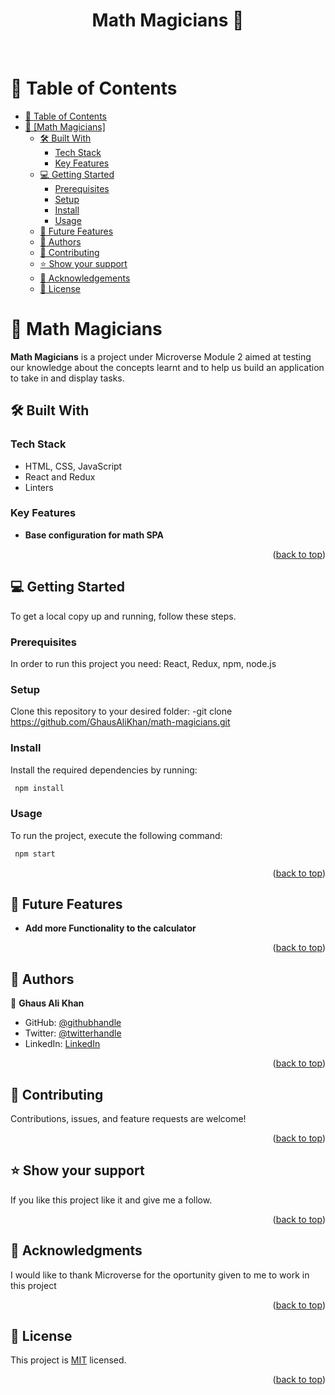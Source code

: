 <a name="readme-top"></a>

<div align="center">
  <h1><b>Math Magicians 🧮</b></h1>
  <br/>
</div>

# 📗 Table of Contents

- [📗 Table of Contents](#-table-of-contents)
- [📖 [Math Magicians] ](#React)
  - [🛠 Built With](#built-with)
    - [Tech Stack](#tech-stack)
    - [Key Features ](#key-features-)
  - [💻 Getting Started](#getting-started)
    - [Prerequisites](#prerequisites)
    - [Setup](#setup)
    - [Install](#install)
    - [Usage](#usage)
  - [🔭 Future Features](#future-features)
  - [👥 Authors](#authors)
  - [🤝 Contributing](#contributing)
  - [⭐️ Show your support](#support)
  - [🙏 Acknowledgements](#acknowledgements)
  - [📝 License ](#license)

# 📖 Math Magicians <a name="React"></a>

**Math Magicians** is a project under Microverse Module 2 aimed at testing our knowledge about the concepts learnt and to help us build an application to take in and display tasks.

## 🛠 Built With <a name="build-with"></a>

### Tech Stack <a name="tech-stack"></a>

- HTML, CSS, JavaScript
- React and Redux
- Linters

### Key Features <a name="key-features"></a>

- **Base configuration for math SPA**

<p align="right">(<a href="#readme-top">back to top</a>)</p>

## 💻 Getting Started <a name="getting-started"></a>

To get a local copy up and running, follow these steps.

### Prerequisites <a name="prerequisites"></a>

In order to run this project you need: React, Redux, npm, node.js

### Setup <a name="setup"></a>

Clone this repository to your desired folder:
-git clone https://github.com/GhausAliKhan/math-magicians.git

### Install <a name="install"></a>

Install the required dependencies by running:

```sh
 npm install
```

### Usage <a name="usage"></a>

To run the project, execute the following command:

```sh
 npm start
```

<p align="right">(<a href="#readme-top">back to top</a>)</p>

## 🔭 Future Features <a name="future-features"></a>

- **Add more Functionality to the calculator**

<p align="right">(<a href="#readme-top">back to top</a>)</p>

## 👥 Authors <a name="authors"></a>

👤 **Ghaus Ali Khan**

- GitHub: [@githubhandle](https://github.com/GhausAliKhan)
- Twitter: [@twitterhandle](https://twitter.com/GhausKhann)
- LinkedIn: [LinkedIn](https://www.linkedin.com/in/ghaus-ali-khan-2a48aa256/)

<p align="right">(<a href="#readme-top">back to top</a>)</p>

## 🤝 Contributing <a name="contributing"></a>

Contributions, issues, and feature requests are welcome!

<p align="right">(<a href="#readme-top">back to top</a>)</p>

## ⭐️ Show your support <a name="support"></a>

If you like this project like it and give me a follow.

<p align="right">(<a href="#readme-top">back to top</a>)</p>

## 🙏 Acknowledgments <a name="acknowledgements"></a>

I would like to thank Microverse for the oportunity given to me to work in this project

<p align="right">(<a href="#readme-top">back to top</a>)</p>

## 📝 License <a name="license"></a>

This project is [MIT](./LICENSE) licensed.

<p align="right">(<a href="#readme-top">back to top</a>)</p>
